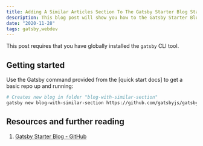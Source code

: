 ```yaml
---
title: Adding A Similar Articles Section To The Gatsby Starter Blog Starter
description: This blog post will show you how to the Gatsby Starter Blog and add a similar articles section to the bottom
date: "2020-11-28"
tags: gatsby,webdev
---
```


This post requires that you have globally installed the `gatsby` CLI tool.

## Getting started

Use the Gatsby command provided from the [quick start docs] to get a basic repo up and running:

```sh
# Creates new blog in folder "blog-with-similar-section"
gatsby new blog-with-similar-section https://github.com/gatsbyjs/gatsby-starter-blog
```

## Resources and further reading

1. [Gatsby Starter Blog - GitHub](https://github.com/gatsbyjs/gatsby-starter-blog)
